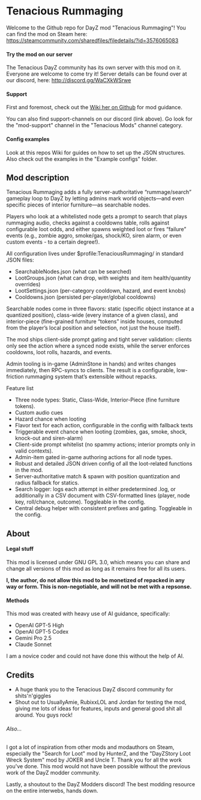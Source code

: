 # Tenacious Rummaging
Welcome to the Github repo for DayZ mod "Tenacious Rummaging"! You can find the mod on Steam here: https://steamcommunity.com/sharedfiles/filedetails/?id=3576065083

#### Try the mod on our server
The Tenacious DayZ community has its own server with this mod on it. Everyone are welcome to come try it! Server details can be found over at our discord, here: http://discord.gg/WaCXkWSrwe

#### Support
First and foremost, check out the [Wiki her on Github](https://github.com/v1spern/Tenacious-Rummaging/wiki/LootSettings.json) for mod guidance.

You can also find support-channels on our discord (link above). Go look for the "mod-support" channel in the "Tenacious Mods" channel category.

#### Config examples
Look at this repos Wiki for guides on how to set up the JSON structures. Also check out the examples in the "Example configs" folder.

## Mod description

Tenacious Rummaging adds a fully server-authoritative “rummage/search” gameplay loop to DayZ by letting admins mark world objects—and even specific pieces of interior furniture—as searchable nodes.

Players who look at a whitelisted node gets a prompt to search that plays rummaging audio, checks against a cooldowns table, rolls against configurable loot odds, and either spawns weighted loot or fires “failure” events (e.g., zombie aggro, smoke/gas, shock/KO, siren alarm, or even custom events - to a certain degree!).

All configuration lives under $profile:TenaciousRummaging/ in standard JSON files:
* SearchableNodes.json (what can be searched)
* LootGroups.json (what can drop, with weights and item health/quantity overrides)
* LootSettings.json (per-category cooldown, hazard, and event knobs)
* Cooldowns.json (persisted per-player/global cooldowns)

Searchable nodes come in three flavors: static (specific object instance at a quantized position), class-wide (every instance of a given class), and interior-piece (fine-grained furniture “tokens” inside houses, computed from the player’s local position and selection, not just the house itself).

The mod ships client-side prompt gating and tight server validation: clients only see the action where a synced node exists, while the server enforces cooldowns, loot rolls, hazards, and events.

Admin tooling is in-game (AdminStone in hands) and writes changes immediately, then RPC-syncs to clients. The result is a configurable, low-friction rummaging system that’s extensible without repacks.

Feature list

* Three node types: Static, Class-Wide, Interior-Piece (fine furniture tokens).
* Custom audio cues
* Hazard chance when looting
* Flavor text for each action, configurable in the config with fallback texts
* Triggerable event chance when looting (zombies, gas, smoke, shock, knock-out and siren-alarm)
* Client-side prompt whitelist (no spammy actions; interior prompts only in valid contexts).
* Admin-item gated in-game authoring actions for all node types.
* Robust and detailed JSON driven config of all the loot-related functions in the mod.
* Server-authoritative match & spawn with position quantization and radius fallback for statics.
* Search logger: logs each attempt in either predetermined .log, or additionally in a CSV document with CSV-formatted lines (player, node key, roll/chance, outcome). Toggleable in the config.
* Central debug helper with consistent prefixes and gating. Toggleable in the config.

## About

#### Legal stuff
This mod is licensed under GNU GPL 3.0, which means you can share and change all versions of this mod as long as it remains free for all its users.

**I, the author, do not allow this mod to be monetized of repacked in any way or form. This is non-negotiable, and will not be met with a repsonse.**

#### Methods
This mod was created with heavy use of AI guidance, specifically:
* OpenAI GPT-5 High
* OpenAI GPT-5 Codex
* Gemini Pro 2.5
* Claude Sonnet

I am a novice coder and could not have done this without the help of AI.

## Credits

* A huge thank you to the Tenacious DayZ discord community for shits'n'giggles
* Shout out to UsuallyAmie, RubixxLOL and Jordan for testing the mod, giving me lots of ideas for features, inputs and general good shit all around. You guys rock!

###### Also...
I got a lot of inspiration from other mods and modauthors on Steam, especially the "Search for Loot" mod by HunterZ, and the "DayZStory Loot Wreck System" mod by JOKER and Uncle T. Thank you for all the work you've done. This mod would not have been possible without the previous work of the DayZ modder community.

Lastly, a shoutout to the DayZ Modders discord! The best modding resource on the entire interwebs, hands down.